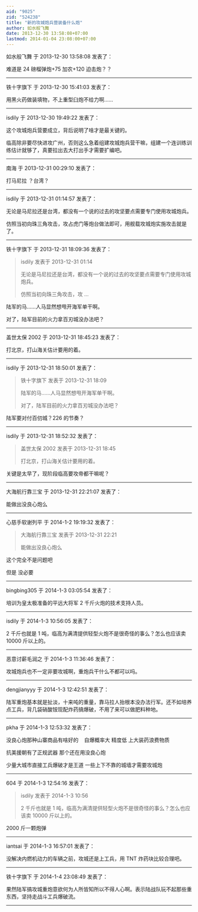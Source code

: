 ```yaml
---
aid: "9025"
zid: "524238"
title: "新的攻城炮兵营装备什么炮"
author: 如水般飞舞
date: 2013-12-30 13:58:08+07:00
lastmod: 2014-01-04 23:08:00+07:00
---
```


如水般飞舞 于 2013-12-30 13:58:08 发表了：

难道是 24 磅榴弹炮+75 加农+120 迫击炮？？

---

铁十字旗下 于 2013-12-30 15:41:03 发表了：

用黑火药做装填物，不上重型臼炮不给力啊……

---

isdily 于 2013-12-30 19:49:22 发表了：

这个攻城炮兵营要成立，背后说明了啥才是最关键的。

临高除非要尽快进攻广州，否则这么急着组建攻城炮兵营干嘛，组建一个连训练训练估计就够了，真要拉出去大打出手才需要扩编吧。

---

南海 于 2013-12-31 00:29:10 发表了：

打马尼拉 ？台湾？

---

isdily 于 2013-12-31 01:14:57 发表了：

无论是马尼拉还是台湾，都没有一个说的过去的攻坚要点需要专门使用攻城炮兵。

仿照当初向珠三角攻击，攻占虎门等炮台做法即可，用舰载攻城炮实施攻击就是了。

---

铁十字旗下 于 2013-12-31 18:09:36 发表了：

> isdily 发表于 2013-12-31 01:14
>
> 无论是马尼拉还是台湾，都没有一个说的过去的攻坚要点需要专门使用攻城炮兵。
>
> 仿照当初向珠三角攻击，攻 ...

陆军的马……人马显然想甩开海军单干啊。

对了，陆军目前的火力拿百刃城没办法吧？

---

盖世太保 2002 于 2013-12-31 18:45:23 发表了：

打北京，打山海关估计要用的着。

---

isdily 于 2013-12-31 18:50:01 发表了：

> 铁十字旗下 发表于 2013-12-31 18:09
>
> 陆军的马……人马显然想甩开海军单干啊。
>
> 对了，陆军目前的火力拿百刃城没办法吧？

陆军要对付百仞城？226 的节奏？

---

isdily 于 2013-12-31 18:52:32 发表了：

> 盖世太保 2002 发表于 2013-12-31 18:45
>
> 打北京，打山海关估计要用的着。

关键是太早了，现阶段临高要攻帝都干嘛呢？

---

大海航行靠三宝 于 2013-12-31 22:21:07 发表了：

能做出没良心炮么

---

心慈手软谢列平 于 2014-1-2 19:19:32 发表了：

> 大海航行靠三宝 发表于 2013-12-31 22:21
>
> 能做出没良心炮么

这个完全不是问题吧

但是 没必要

---

bingbing305 于 2014-1-3 03:05:54 发表了：

培训为皇太极准备的平远大将军 2 千斤火炮的技术支持人员。

---

isdily 于 2014-1-3 10:56:05 发表了：

2 千斤也就是 1 吨，临高为满清提供轻型火炮不是很奇怪的事么？怎么也应该卖 10000 斤以上的。

---

恶意讨薪毛润之 于 2014-1-3 11:36:46 发表了：

攻城炮兵也不一定非要攻城啊，重炮兵干什么不都可以吗。

---

dengjianyyy 于 2014-1-3 12:42:51 发表了：

陆军重炮基本就是扯淡，十来吨的重量，靠马拉人抬根本没办法行军。还不如培养点工兵，背几袋硝酸铵现配炸药搞爆破，不用了来可以做肥料种地。

---

pkha 于 2014-1-3 12:53:32 发表了：

没良心炮那种山寨商品有啥好的    自爆概率大 精度低 上大装药浪费物质

抗美援朝有了正规武器 那个还在用没良心炮

少量大城市直接工兵爆破才是王道 一些上下不靠的城墙才需要攻城炮

---

604 于 2014-1-3 12:54:16 发表了：

> isdily 发表于 2014-1-3 10:56
>
> 2 千斤也就是 1 吨，临高为满清提供轻型火炮不是很奇怪的事么？怎么也应该卖 10000 斤以上的。

2000 斤一颗炮弹

---

iantsai 于 2014-1-3 16:57:01 发表了：

没解决内燃机动力的车辆之前，攻城还是上工兵，用 TNT 炸药块比较合理吧。

---

铁十字旗下 于 2014-1-4 23:08:49 发表了：

果然陆军搞攻城重炮意欲何为人所皆知所以不得人心啊。表示陆战队玩不起那些重东西，坚持走战斗工兵爆破流。

---
